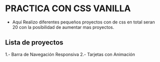 # PRACTICA CON CSS VANILLA

- Aquí Realizo diferentes pequeños proyectos con de css en total seran 20 con la posibilidad de aumentar mas proyectos.

## Lista de proyectos

1.- Barra de Navegación Responsiva
2.- Tarjetas con Animación
